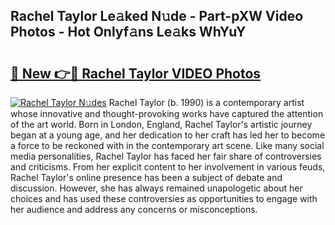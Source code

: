 ## Rachel Taylor Le𝚊ked N𝚞de - Part-pXW Video Photos - Hot Onlyf𝚊ns Le𝚊ks WhYuY

# <h2><a href="http://ab83612.deff.icu/?id=Rachel+Taylor">🔗 New 👉🔴 Rachel Taylor VIDEO Photos</a></h2>

[![Rachel Taylor N𝚞des](https://i.imgur.com/rIISA9y.gif)](http://ab83612.deff.icu/?id=Rachel+Taylor)
Rachel Taylor (b. 1990) is a contemporary artist whose innovative and thought-provoking works have captured the attention of the art world. Born in London, England, Rachel Taylor's artistic journey began at a young age, and her dedication to her craft has led her to become a force to be reckoned with in the contemporary art scene. Like many social media personalities, Rachel Taylor has faced her fair share of controversies and criticisms. From her explicit content to her involvement in various feuds, Rachel Taylor's online presence has been a subject of debate and discussion. However, she has always remained unapologetic about her choices and has used these controversies as opportunities to engage with her audience and address any concerns or misconceptions.
